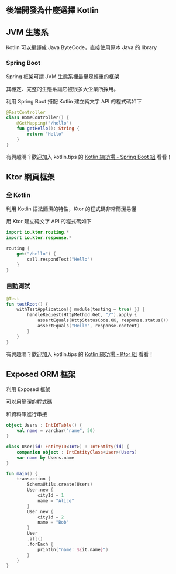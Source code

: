 ## 後端開發為什麼選擇 Kotlin

## JVM 生態系

Kotlin 可以編譯成 Java ByteCode，直接使用原本 Java 的 library

### Spring Boot

Spring 框架可謂 JVM 生態系裡最舉足輕重的框架

其穩定、完整的生態系讓它被很多大企業所採用。

利用 Spring Boot 搭配 Kotlin 建立純文字 API 的程式碼如下

```kotlin
@RestController
class HomeController() {
    @GetMapping("/hello")
    fun getHello(): String {
        return "Hello"
    }
}
```

有興趣嗎？歡迎加入 kotlin.tips 的 [Kotlin 練功場 - Spring Boot 組](https://tw.kotlin.tips/dojos/springtw) 看看！

## Ktor 網頁框架

### 全 Kotlin

利用 Kotlin 語法簡潔的特性，Ktor 的程式碼非常簡潔易懂

用 Ktor 建立純文字 API 的程式碼如下

```kotlin
import io.ktor.routing.*
import io.ktor.response.*

routing {
    get("/hello") {
        call.respondText("Hello")
    }
}
```

### 自動測試

```kotlin
@Test
fun testRoot() {
    withTestApplication({ module(testing = true) }) {
        handleRequest(HttpMethod.Get, "/").apply {
            assertEquals(HttpStatusCode.OK, response.status())
            assertEquals("Hello", response.content)
        }
    }
}
```
有興趣嗎？歡迎加入 kotlin.tips 的 [Kotlin 練功場 - Ktor 組](https://tw.kotlin.tips/dojos/ktortw) 看看！

## Exposed ORM 框架

利用 Exposed 框架

可以用簡潔的程式碼

和資料庫進行串接

```kotlin
object Users : IntIdTable() {
    val name = varchar("name", 50)
}

class User(id: EntityID<Int>) : IntEntity(id) {  
    companion object : IntEntityClass<User>(Users)  
 	var name by Users.name  
}

fun main() {
    transaction {  
        SchemaUtils.create(Users)  
        User.new {  
            cityId = 1
            name = "Alice"  
        }  
        User.new {  
            cityId = 2
            name = "Bob"  
        }
        User  
        .all()  
        .forEach {  
            println("name: ${it.name}")  
        }
    }
}
```

